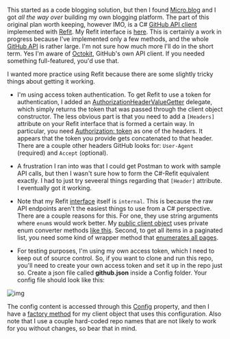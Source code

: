 This started as a code blogging solution, but then I found [Micro.blog](https://micro.blog/) and I got *all the way over* building my own blogging platform. The part of this original plan worth keeping, however IMO, is a C# [GitHub API client](https://github.com/adamfoneil/GitHubApi/blob/master/GitHubApi.Library/GitHubApiClient.cs) implemented with [Refit](https://github.com/reactiveui/refit). My Refit interface is [here](https://github.com/adamfoneil/GitHubApi/blob/master/GitHubApi.Library/Interfaces/IGitHubApi.cs). This is certainly a work in progress because I've implemented only a few methods, and the whole [GitHub API](https://docs.github.com/en/free-pro-team@latest/rest) is rather large. I'm not sure how much more I'll do in the short term. Yes I'm aware of [Octokit](https://www.nuget.org/packages/Octokit), GitHub's own API client. If you needed something full-featured, you'd use that.

I wanted more practice using Refit because there are some slightly tricky things about getting it working.

- I'm using access token authentication. To get Refit to use a token for authentication, I added an [AuthorizationHeaderValueGetter](https://github.com/adamfoneil/GitHubApi/blob/master/GitHubApi.Library/GitHubApiClient.cs#L44) delegate, which simply returns the token that was passed through the client object constructor. The less obvious part is that you need to add a `[Headers]` attribute on your Refit interface that is formed a certain way. In particular, you need [Authorization: token](https://github.com/adamfoneil/GitHubApi/blob/master/GitHubApi.Library/Interfaces/IGitHubApi.cs#L8) as one of the headers. It appears that the token you provide gets concatenated to that header. There are a couple other headers GitHub looks for: `User-Agent` (required) and `Accept` (optional).

- A frustration I ran into was that I could get Postman to work with sample API calls, but then I wasn't sure how to form the C#-Refit equivalent exactly. I had to just try seveeral things regarding that `[Header]` attribute. I eventually got it working.

- Note that my Refit [interface](https://github.com/adamfoneil/GitHubApi/blob/master/GitHubApi.Library/Interfaces/IGitHubApi.cs#L9) itself is `internal`. This is because the raw API endpoints aren't the easiest things to use from a C# perspective. There are a couple reasons for this. For one, they use string arguments where `enum`s would work better. My [public client object](https://github.com/adamfoneil/GitHubApi/blob/master/GitHubApi.Library/GitHubApiClient.cs) uses private enum converter methods [like this](https://github.com/adamfoneil/GitHubApi/blob/master/GitHubApi.Library/GitHubApiClient.cs#L85). Second, to get all items in a paginated list, you need some kind of wrapper method that [enumerates all pages](https://github.com/adamfoneil/GitHubApi/blob/master/GitHubApi.Library/GitHubApiClient.cs#L62).

- For testing purposes, I'm using my own access token, which I need to keep out of source control. So, if you want to clone and run this repo, you'll need to create your own access token and set it up in the repo just so. Create a json file called **github.json** inside a Config folder. Your config file should look like this:

![img](https://adamosoftware.blob.core.windows.net/images/github-api-config.png)

The config content is accessed through this [Config](https://github.com/adamfoneil/GitHubApi/blob/master/GitHubApi.Tests/GitHubIntegration.cs#L47) property, and then I have a [factory method](https://github.com/adamfoneil/GitHubApi/blob/master/GitHubApi.Tests/GitHubIntegration.cs#L45) for my client object that uses this configuration. Also note that I use a couple hard-coded repo names that are not likely to work for you without changes, so bear that in mind.
